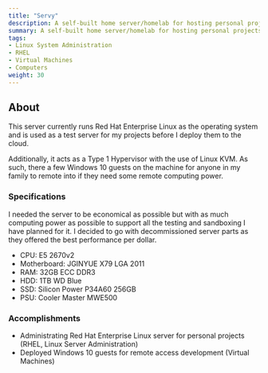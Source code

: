 ```yaml
---
title: "Servy"
description: A self-built home server/homelab for hosting personal projects and sandboxing.
summary: A self-built home server/homelab for hosting personal projects and sandboxing.
tags:
- Linux System Administration
- RHEL
- Virtual Machines
- Computers
weight: 30
---
```


## About
This server currently runs Red Hat Enterprise Linux as the operating system and is used as a test server for my projects before I deploy them to the cloud.

Additionally, it acts as a Type 1 Hypervisor with the use of Linux KVM. As such, there a few Windows 10 guests on the machine for anyone in my family to remote into if they need some remote computing power.

### Specifications
I needed the server to be economical as possible but with as much computing power as possible to support all the testing and sandboxing I have planned for it. I decided to go with decommissioned server parts as they offered the best performance per dollar.

- CPU: E5 2670v2
- Motherboard: JGINYUE X79 LGA 2011
- RAM: 32GB ECC DDR3
- HDD: 1TB WD Blue
- SSD: Silicon Power P34A60 256GB 
- PSU: Cooler Master MWE500


### Accomplishments
- Administrating Red Hat Enterprise Linux server for personal projects (RHEL, Linux Server Administration)
- Deployed Windows 10 guests for remote access development (Virtual Machines)
